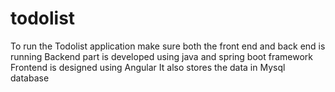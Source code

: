 # todolist
To run the Todolist application make sure both the front end and back end is running
Backend part is developed using java and spring boot framework
Frontend is designed using  Angular
It also stores the data in Mysql database
